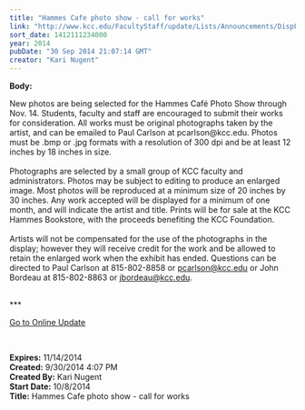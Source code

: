```yaml
---
title: "Hammes Cafe photo show - call for works"
link: "http://www.kcc.edu/FacultyStaff/update/Lists/Announcements/DispForm.aspx?ID=1650"
sort_date: 1412111234000
year: 2014
pubDate: "30 Sep 2014 21:07:14 GMT"
creator: "Kari Nugent"
---
```


<div><b>Body:</b> <div class="ExternalClass44073A3187EF4B7196E05AACC666532B"><p>New photos are being selected for the Hammes Café Photo Show through Nov. 14. Students, faculty and staff are encouraged to submit their works for consideration. All works must be original photographs taken by the artist, and can be emailed to Paul Carlson at pcarlson@kcc.edu. Photos must be .bmp or .jpg formats with a resolution of 300 dpi and be at least 12 inches by 18 inches in size. <br /><br />Photographs are selected by a small group of KCC faculty and administrators. Photos may be subject to editing to produce an enlarged image. Most photos will be reproduced at a minimum size of 20 inches by 30 inches. Any work accepted will be displayed for a minimum of one month, and will indicate the artist and title. Prints will be for sale at the KCC Hammes Bookstore, with the proceeds benefiting the KCC Foundation. <br /><br />Artists will not be compensated for the use of the photographs in the display; however they will receive credit for the work and be allowed to retain the enlarged work when the exhibit has ended. Questions can be directed to Paul Carlson at 815-802-8858 or <a href="mailto:pcarlson@kcc.edu">pcarlson@kcc.edu</a> or John Bordeau at 815-802-8863 or <a href="mailto:jbordeau@kcc.edu">jbordeau@kcc.edu</a>.<br /><br /></p>
<p>***</p>
<p><a href="/update">Go to Online Update</a></p>
<p> </p></div></div>
<div><b>Expires:</b> 11/14/2014</div>
<div><b>Created:</b> 9/30/2014 4:07 PM</div>
<div><b>Created By:</b> Kari Nugent</div>
<div><b>Start Date:</b> 10/8/2014</div>
<div><b>Title:</b> Hammes Cafe photo show - call for works</div>
